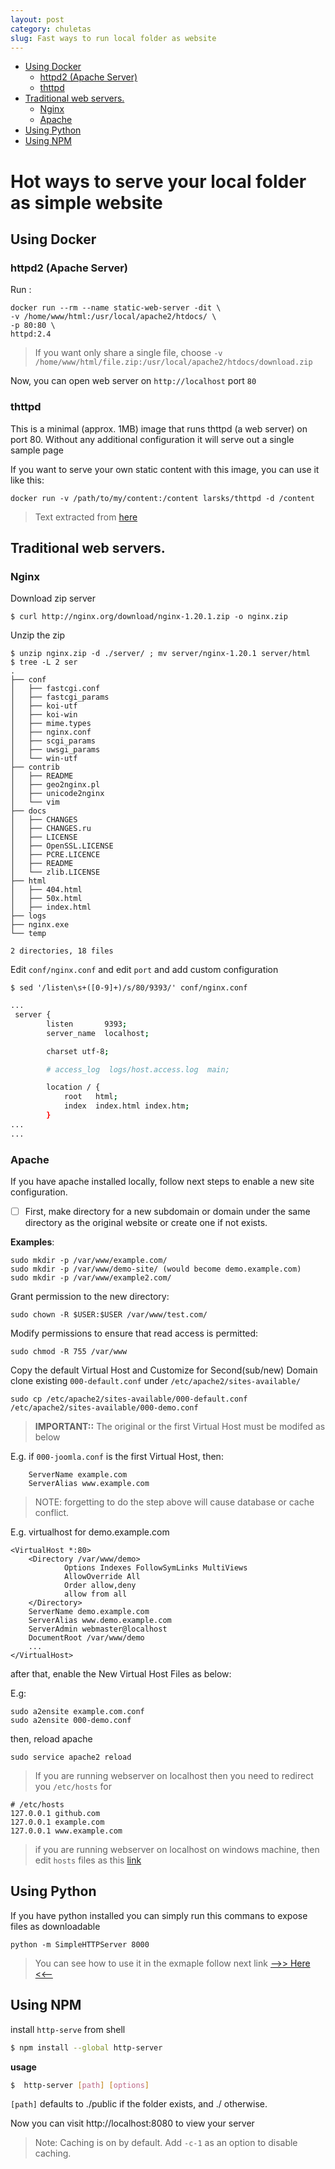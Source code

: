 ```yaml
---
layout: post
category: chuletas
slug: Fast ways to run local folder as website
---
```


- [Using Docker](#using-docker)
  * [httpd2 (Apache Server)](#httpd2--apache-server-)
  * [thttpd](#thttpd)
- [Traditional web servers.](#traditional-web-servers)
  * [Nginx](#nginx)
  * [Apache](#apache)
- [Using Python](#using-python)
- [Using NPM](#using-npm)


# Hot ways to serve your local folder as simple website

## Using Docker

### httpd2 (Apache Server)

Run :

	docker run --rm --name static-web-server -dit \
	-v /home/www/html:/usr/local/apache2/htdocs/ \
	-p 80:80 \
	httpd:2.4

> If you want only share a single file, choose 
> `-v /home/www/html/file.zip:/usr/local/apache2/htdocs/download.zip`

Now, you can open web server on `http://localhost` port `80`

### thttpd

This is a minimal (approx. 1MB) image that runs thttpd (a web server) on port 80. Without any additional configuration it will serve out a single sample page

If you want to serve your own static content with this image, you can use it like this:

	docker run -v /path/to/my/content:/content larsks/thttpd -d /content

> Text extracted from [here](https://hub.docker.com/r/larsks/thttpd/)

## Traditional web servers.

### Nginx

Download zip server 

	$ curl http://nginx.org/download/nginx-1.20.1.zip -o nginx.zip

Unzip the zip 

	$ unzip nginx.zip -d ./server/ ; mv server/nginx-1.20.1 server/html
	$ tree -L 2 ser
	.
	├── conf
	│   ├── fastcgi.conf
	│   ├── fastcgi_params
	│   ├── koi-utf
	│   ├── koi-win
	│   ├── mime.types
	│   ├── nginx.conf
	│   ├── scgi_params
	│   ├── uwsgi_params
	│   └── win-utf
	├── contrib
	│   ├── README
	│   ├── geo2nginx.pl
	│   ├── unicode2nginx
	│   └── vim
	├── docs
	│   ├── CHANGES
	│   ├── CHANGES.ru
	│   ├── LICENSE
	│   ├── OpenSSL.LICENSE
	│   ├── PCRE.LICENCE
	│   ├── README
	│   └── zlib.LICENSE
	├── html
	│   ├── 404.html
	│   ├── 50x.html
	│   ├── index.html
	├── logs
	├── nginx.exe
	└── temp

	2 directories, 18 files

Edit `conf/nginx.conf` and edit `port` and add custom configuration

	$ sed '/listen\s+([0-9]+)/s/80/9393/' conf/nginx.conf
	
```bash
...
 server {
        listen       9393;
        server_name  localhost;

        charset utf-8;

        # access_log  logs/host.access.log  main;

        location / {
            root   html;
            index  index.html index.htm;
        }
...
...
```

### Apache

If you have apache installed locally, follow next steps to enable a new site configuration.

- [ ] First, make directory for a new subdomain or domain under the same directory as the original website or create one if not exists.


__Examples__:

	sudo mkdir -p /var/www/example.com/
	sudo mkdir -p /var/www/demo-site/ (would become demo.example.com)
	sudo mkdir -p /var/www/example2.com/
	
Grant permission to the new directory:

	sudo chown -R $USER:$USER /var/www/test.com/

Modify permissions to ensure that read access is permitted:

	sudo chmod -R 755 /var/www
	
Copy the default Virtual Host and Customize for Second(sub/new) Domain
clone existing `000-default.conf` under `/etc/apache2/sites-available/`

	sudo cp /etc/apache2/sites-available/000-default.conf /etc/apache2/sites-available/000-demo.conf

> __IMPORTANT::__ The original or the first Virtual Host must be modifed as below

E.g. if `000-joomla.conf` is the first Virtual Host, then:

        ServerName example.com
        ServerAlias www.example.com
		
> NOTE: forgetting to do the step above will cause database or cache conflict.        


E.g. virtualhost for demo.example.com

	<VirtualHost *:80>
		<Directory /var/www/demo>
				Options Indexes FollowSymLinks MultiViews
				AllowOverride All
				Order allow,deny
				allow from all
		</Directory>
		ServerName demo.example.com
		ServerAlias www.demo.example.com
		ServerAdmin webmaster@localhost
		DocumentRoot /var/www/demo
		...
	</VirtualHost>

after that, enable the New Virtual Host Files as below:

E.g:

	sudo a2ensite example.com.conf
	sudo a2ensite 000-demo.conf

then, reload apache

	sudo service apache2 reload
	
> If you are running webserver on localhost then you need to redirect you `/etc/hosts` for

	# /etc/hosts
	127.0.0.1 github.com
	127.0.0.1 example.com
	127.0.0.1 www.example.com

> if you are running webserver on localhost on windows machine, then edit `hosts` files as this [link](https://gist.github.com/zenorocha/18b10a14b2deb214dc4ce43a2d2e2992)


## Using Python

If you have python installed you can simply run this commans to expose files as downloadable

	python -m SimpleHTTPServer 8000
	
> You can see how to use it in the exmaple follow next link [-->> Here <<--](https://appdividend.com/2019/02/06/python-simplehttpserver-tutorial-with-example-http-request-handler/)

## Using NPM

install `http-serve` from shell

```bash
$ npm install --global http-server
```
**usage**

```bash
$  http-server [path] [options]
```

`[path]` defaults to ./public if the folder exists, and ./ otherwise.

Now you can visit http://localhost:8080 to view your server

> Note: Caching is on by default. Add `-c-1` as an option to disable caching.
